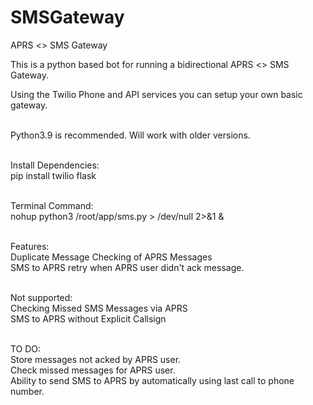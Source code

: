 # SMSGateway
APRS &lt;> SMS Gateway

This is a python based bot for running a bidirectional APRS <> SMS Gateway.<br>

Using the Twilio Phone and API services you can setup your own basic gateway.<br><br>


Python3.9 is recommended. Will work with older versions.<br><br>

Install Dependencies:<br>
pip install twilio flask<br><br>

Terminal Command:<br>
nohup python3 /root/app/sms.py > /dev/null 2>&1 &<br><br>

Features:<br>
Duplicate Message Checking of APRS Messages<br>
SMS to APRS retry when APRS user didn't ack message.<br><br>

Not supported: <br>
Checking Missed SMS Messages via APRS<br>
SMS to APRS without Explicit Callsign<br><br>

TO DO:<br>
Store messages not acked by APRS user.<br>
Check missed messages for APRS user.<br>
Ability to send SMS to APRS by automatically using last call to phone number.<br>
